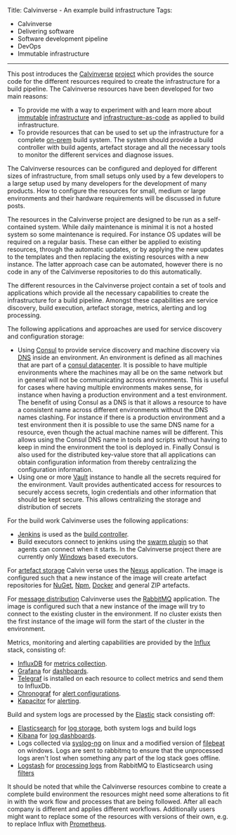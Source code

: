 Title: Calvinverse - An example build infrastructure
Tags:
  - Calvinverse
  - Delivering software
  - Software development pipeline
  - DevOps
  - Immutable infrastructure
---

This post introduces the [Calvinverse](https://www.calvinverse.net/)
[project](https://github.com/Calvinverse) which provides the source code for the different resources
required to create the infrastructure for a build pipeline. The Calvinverse resources have been
developed for two main reasons:

- To provide me with a way to experiment with and learn more about
  [immutable](https://thenewstack.io/a-brief-look-at-immutable-infrastructure-and-why-it-is-such-a-quest/) [infrastructure](https://twitter.com/jezhumble/status/970334897544900609) and
  [infrastructure-as-code](https://en.wikipedia.org/wiki/Infrastructure_as_code) as applied to build infrastructure.
- To provide resources that can be used to set up the infrastructure for a complete
  [on-prem](/posts/On-prem-vs-cloud-build-systems) build system. The system should provide a build
  controller with build agents, artefact storage and all the necessary tools to monitor the different
  services and diagnose issues.

The Calvinverse resources can be configured and deployed for different sizes of infrastructure, from
small setups only used by a few developers to a large setup used by many developers for the development
of many products. How to configure the resources for small, medium or large environments and their
hardware requirements will be discussed in future posts.

The resources in the Calvinverse project are designed to be run as a self-contained system. While
daily maintenance is minimal it is not a hosted system so some maintenance is required. For instance
OS updates will be required on a regular basis. These can either be applied to existing resources,
through the automatic updates, or by applying the new updates to the templates and then replacing
the existing resources with a new instance. The latter approach case can be automated, however there
is no code in any of the Calvinverse repositories to do this automatically.

The different resources in the Calvinverse project contain a set of tools and applications which
provide all the necessary capabilities to create the infrastructure for a build pipeline. Amongst these
capabilities are service discovery, build execution, artefact storage, metrics, alerting and
log processing.

The following applications and approaches are used for service discovery and configuration storage:

- Using [Consul](https://www.consul.io) to provide service discovery and machine discovery via
  [DNS](https://www.consul.io/docs/agent/dns.html) inside an environment. An environment is defined
  as all machines that are part of a [consul datacenter](https://www.consul.io/docs/internals/architecture.html).
  It is possible to have multiple environments where the machines may all be on the same network but
  in general will not be communicating across environments. This is useful for cases where having
  multiple environments makes sense, for instance when having a production environment and a test
  environment. The benefit of using Consul as a DNS is that it allows a resource to have a consistent
  name across different environments without the DNS names clashing. For instance if there is a
  production environment and a test environment then it is possible to use the same DNS name
  for a resource, even though the actual machine names will be different. This allows using the
  Consul DNS name in tools and scripts without having to keep in mind the environment the tool
  is deployed in.
  Finally Consul is also used for the distributed key-value store that all applications can obtain
  configuration information from thereby centralizing the configuration information.
- Using one or more [Vault](https://vaultproject.io) instance to handle all the secrets required
  for the environment. Vault provides authenticated access for resources to securely access secrets,
  login credentials and other information that should be kept secure. This allows centralizing the
  storage and distribution of secrets

For the build work Calvinverse uses the following applications:

- [Jenkins](https://jenkins.io) is used as the
  [build controller](https://github.com/Calvinverse/resource.build.master).
- Build executors connect to jenkins using the [swarm plugin](https://plugins.jenkins.io/swarm) so
  that agents can connect when it starts. In the Calvinverse project there are currently only
  [Windows](https://github.com/Calvinverse/resource.build.agent.windows) based executors.

For [artefact storage](https://github.com/Calvinverse/resource.artefacts) Calvin verse uses the
[Nexus](https://www.sonatype.com/nexus-repository-oss) application. The image is configured such that
a new instance of the image will create artefact repositories for [NuGet](https://www.nuget.org),
[Npm](https://www.npmjs.com/), [Docker](https://www.docker.com/) and general ZIP artefacts.

For [message distribution](https://github.com/Calvinverse/resource.queue) Calvinverse uses the [RabbitMQ](https://www.rabbitmq.com/) application. The image is configured such that a new instance of the image will
try to connect to the existing cluster in the environment. If no cluster exists then the first
instance of the image will form the start of the cluster in the environment.

Metrics, monitoring and alerting capabilities are provided by the
[Influx](https://www.influxdata.com/) stack, consisting of:

- [InfluxDB](https://www.influxdata.com/time-series-platform/) for
  [metrics collection](https://github.com/Calvinverse/resource.metrics.storage).
- [Grafana](https://grafana.com/) for [dashboards](https://github.com/Calvinverse/resource.metrics.dashboard).
- [Telegraf](https://www.rabbitmq.com/) is installed on each resource to collect metrics and send
  them to InfluxDb.
- [Chronograf](https://www.influxdata.com/time-series-platform/chronograf/) for
  [alert configurations](https://github.com/Calvinverse/resource.metrics.monitoring).
- [Kapacitor](https://www.influxdata.com/time-series-platform/kapacitor/) for
  [alerting](https://github.com/Calvinverse/resource.metrics.monitoring).

Build and system logs are processed by the [Elastic](https://www.elastic.co/) stack consisting off:

- [Elasticsearch](https://www.elastic.co/products/elasticsearch) for
  [log storage](https://github.com/Calvinverse/resource.documents.storage), both system logs
  and build logs
- [Kibana](https://www.elastic.co/products/kibana) for
  [log dashboards](https://github.com/Calvinverse/resource.documents.dashboard).
- Logs collected via [syslog-ng](https://www.syslog-ng.com/products/open-source-log-management/) on
  linux and a modified version of [filebeat](https://github.com/pvandervelde/filebeat.mqtt) on windows.
  Logs are sent to rabbitmq to ensure that the unprocessed logs aren't lost when something any part
  of the log stack goes offline.
- [Logstash](https://www.elastic.co/products/logstash) for
  [processing logs](https://github.com/Calvinverse/resource.logs.processor) from RabbitMQ to
  Elasticsearch using [filters](https://github.com/Calvinverse/calvinverse.logs.filters)

It should be noted that while the Calvinverse resources combine to create a complete build environment
the resources might need some alterations to fit in with the work flow and processes that are being
followed. After all each company is different and applies different workflows. Additionally users
might want to replace some of the resources with versions of their own, e.g. to replace Influx with
[Prometheus](https://prometheus.io/).
